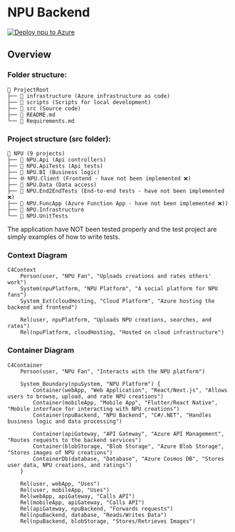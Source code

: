 # NPU Backend

[![Deploy npu to Azure](https://github.com/trolund/npu/actions/workflows/main.yml/badge.svg?branch=main)](https://github.com/trolund/npu/actions/workflows/main.yml)

## Overview

### Folder structure:
```
📂 ProjectRoot
├── 📁 infrastructure (Azure infrastructure as code)
├── 📁 scripts (Scripts for local development)
├── 📁 src (Source code) 
├── 📄 README.md
└── 📄 Requirements.md
```

### Project structure (src folder):
```
📂 NPU (9 projects)
├── 📁 NPU.Api (Api controllers)
├── 📁 NPU.ApiTests (Api tests)
├── 📁 NPU.BI (Business logic)
├── 🌐 NPU.Client (Frontend - have not been implemented ❌)
├── 📁 NPU.Data (Data access)
├── 📁 NPU.End2EndTests (End-to-end tests - have not been implemented ❌)
├── 📁 NPU.FuncApp (Azure Function App - have not been implemented ❌))
├── 📁 NPU.Infrastructure
└── 📁 NPU.UnitTests
```

The application have NOT been tested properly and the test project are simply examples of how to write tests.

### Context Diagram

```mermaid
C4Context
    Person(user, "NPU Fan", "Uploads creations and rates others' work")
    System(npuPlatform, "NPU Platform", "A social platform for NPU fans")
    System_Ext(cloudHosting, "Cloud Platform", "Azure hosting the backend and frontend")

    Rel(user, npuPlatform, "Uploads NPU creations, searches, and rates")
    Rel(npuPlatform, cloudHosting, "Hosted on cloud infrastructure")
```

### Container Diagram

```mermaid
C4Container
    Person(user, "NPU Fan", "Interacts with the NPU platform")

    System_Boundary(npuSystem, "NPU Platform") {
        Container(webApp, "Web Application", "React/Next.js", "Allows users to browse, upload, and rate NPU creations")
        Container(mobileApp, "Mobile App", "Flutter/React Native", "Mobile interface for interacting with NPU creations")
        Container(npuBackend, "NPU Backend", "C#/.NET", "Handles business logic and data processing")

        Container(apiGateway, "API Gateway", "Azure API Management", "Routes requests to the backend services")
        Container(blobStorage, "Blob Storage", "Azure Blob Storage", "Stores images of NPU creations")
        ContainerDb(database, "Database", "Azure Cosmos DB", "Stores user data, NPU creations, and ratings")
    }

    Rel(user, webApp, "Uses")
    Rel(user, mobileApp, "Uses")
    Rel(webApp, apiGateway, "Calls API")
    Rel(mobileApp, apiGateway, "Calls API")
    Rel(apiGateway, npuBackend, "Forwards requests")
    Rel(npuBackend, database, "Reads/Writes Data")
    Rel(npuBackend, blobStorage, "Stores/Retrieves Images")
```
